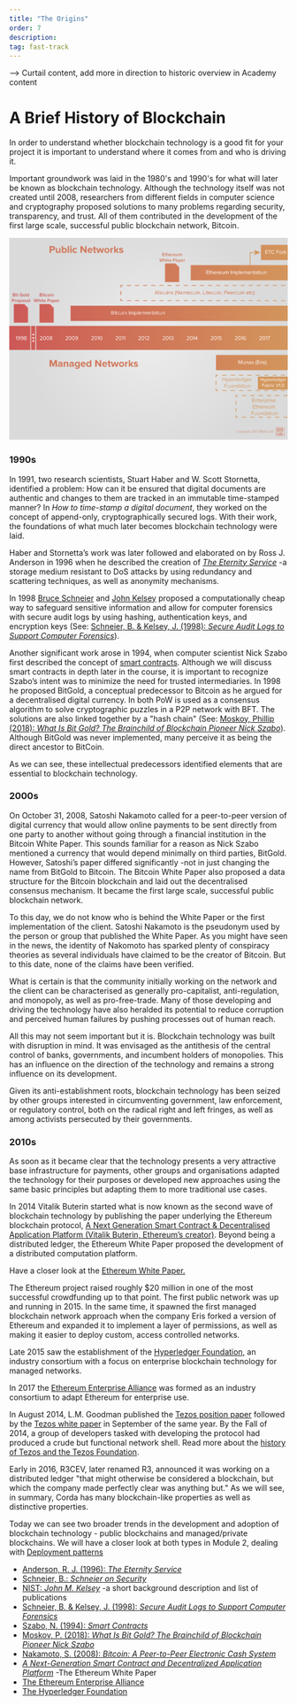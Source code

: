 ```yaml
---
title: "The Origins"
order: 7
description: 
tag: fast-track
---
```


--> Curtail content, add more in direction to historic overview in Academy content

# A Brief History of Blockchain

In order to understand whether blockchain technology is a good fit for your project it is important to understand where it comes from and who is driving it.

Important groundwork was laid in the 1980's and 1990's for what will later be known as blockchain technology. Although the technology itself was not created until 2008, researchers from different fields in computer science and cryptography proposed solutions to many problems regarding security, transparency, and trust. All of them contributed in the development of the first large scale, successful public blockchain network, Bitcoin.

![Blockchain Timeline](images/timeline.png)

### 1990s

In 1991, two research scientists, Stuart Haber and W. Scott Stornetta, identified a problem: How can it be ensured that digital documents are authentic and changes to them are tracked in an immutable time-stamped manner? In *How to time-stamp a digital document*, they worked on the concept of append-only, cryptographically secured logs. With their work, the foundations of what much later becomes blockchain technology were laid.

Haber and Stornetta’s work was later followed and elaborated on by Ross J. Anderson in 1996 when he described the creation of [*The Eternity Service*](https://www.cl.cam.ac.uk/~rja14/Papers/eternity.pdf) -a storage medium resistant to DoS attacks by using redundancy and scattering techniques, as well as anonymity mechanisms. 

In 1998 [Bruce Schneier](https://www.schneier.com/crypto-gram/) and [John Kelsey](https://www.nist.gov/people/john-m-kelsey) proposed a computationally cheap way to safeguard sensitive information and allow for computer forensics with secure audit logs by using hashing, authentication keys, and encryption keys (See: [Schneier, B. & Kelsey, J. (1998): *Secure Audit Logs to Support Computer Forensics*](https://www.schneier.com/academic/paperfiles/paper-auditlogs.pdf)).

Another significant work arose in 1994, when computer scientist Nick Szabo first described the concept of [smart contracts](http://www.fon.hum.uva.nl/rob/Courses/InformationInSpeech/CDROM/Literature/LOTwinterschool2006/szabo.best.vwh.net/smart.contracts.html). Although we will discuss smart contracts in depth later in the course, it is important to recognize Szabo’s intent was to minimize the need for trusted intermediaries. In 1998 he proposed BitGold, a conceptual predecessor to Bitcoin as he argued for a decentralised digital currency. In both PoW is used as a consensus algorithm to solve cryptographic puzzles in a P2P network with BFT. The solutions are also linked together by a "hash chain" (See: [Moskoy, Phillip (2018): *What Is Bit Gold? The Brainchild of Blockchain Pioneer Nick Szabo*](https://coincentral.com/what-is-bit-gold-the-brainchild-of-blockchain-pioneer-nick-szabo/)). Although BitGold was never implemented, many perceive it as being the direct ancestor to BitCoin.

As we can see, these intellectual predecessors identified elements that are essential to blockchain technology. 

### 2000s

On October 31, 2008, Satoshi Nakamoto called for a peer-to-peer version of digital currency that would allow online payments to be sent directly from one party to another without going through a financial institution in the Bitcoin White Paper. This sounds familiar for a reason as Nick Szabo mentioned a currency that would depend minimally on third parties, BitGold. However, Satoshi’s paper differed significantly -not in just changing the name from BitGold to Bitcoin. The Bitcoin White Paper also proposed a data structure for the Bitcoin blockchain and laid out the decentralised consensus mechanism. It became the first large scale, successful public blockchain network.

To this day, we do not know who is behind the White Paper or the first implementation of the client. Satoshi Nakamoto is the pseudonym used by the person or group that published the White Paper. As you might have seen in the news, the identity of Nakomoto has sparked plenty of conspiracy theories as several individuals have claimed to be the creator of Bitcoin. But to this date, none of the claims have been verified.

What is certain is that the community initially working on the network and the client can be characterised as generally pro-capitalist, anti-regulation, and monopoly, as well as pro-free-trade. Many of those developing and driving the technology have also heralded its potential to reduce corruption and perceived human failures by pushing processes out of human reach.

All this may not seem important but it is. Blockchain technology was built with disruption in mind. It was envisaged as the antithesis of the central control of banks, governments, and incumbent holders of monopolies. This has an influence on the direction of the technology and remains a strong influence on its development.

Given its anti-establishment roots, blockchain technology has been seized by other groups interested in circumventing government, law enforcement, or regulatory control, both on the radical right and left fringes, as well as among activists persecuted by their governments.

### 2010s

As soon as it became clear that the technology presents a very attractive base infrastructure for payments, other groups and organisations adapted the technology for their purposes or developed new approaches using the same basic principles but adapting them to more traditional use cases.

In 2014 Vitalik Buterin started what is now known as the second wave of blockchain technology by publishing the paper underlying the Ethereum blockchain protocol, [A Next Generation Smart Contract & Decentralised Application Platform (Vitalik Buterin, Ethereum’s creator)](https://github.com/ethereum/wiki/wiki/White-Paper). Beyond being a distributed ledger, the Ethereum White Paper proposed the development of a distributed computation platform.

<div class="b9-tip">
Have a closer look at the <a href="https://ethereum.org/whitepaper/">Ethereum White Paper.</a>
</div>

The Ethereum project raised roughly $20 million in one of the most successful crowdfunding up to that point. The first public network was up and running in 2015. In the same time, it spawned the first managed blockchain network approach when the company Eris forked a version of Ethereum and expanded it to implement a layer of permissions, as well as making it easier to deploy custom, access controlled networks.

Late 2015 saw the establishment of the [Hyperledger Foundation](https://www.hyperledger.org/), an industry consortium with a focus on enterprise blockchain technology for managed networks.

In 2017 the [Ethereum Enterprise Alliance](https://entethalliance.org/) was formed as an industry consortium to adapt Ethereum for enterprise use.

In August 2014, L.M. Goodman published the [Tezos position paper](https://tezos.com/static/position_paper-841a0a56b573afb28da16f6650152fb4.pdf) followed by the [Tezos white paper](https://tezos.com/static/white_paper-2dc8c02267a8fb86bd67a108199441bf.pdf) in September of the same year. By the Fall of 2014, a group of developers tasked with developing the protocol had produced a crude but functional network shell. Read more about the <a href="https://tezos.foundation/history">history of Tezos and the Tezos Foundation</a>.

Early in 2016, R3CEV, later renamed R3, announced it was working on a distributed ledger "that might otherwise be considered a blockchain, but which the company made perfectly clear was anything but." As we will see, in summary, Corda has many blockchain-like properties as well as distinctive properties.


Today we can see two broader trends in the development and adoption of blockchain technology - public blockchains and managed/private blockchains. We will have a closer look at both types in Module 2, dealing with [Deployment patterns](https://git.b9lab.com/course-content/bfp-fundamentals/blob/master/2-deployment-patterns/1-introduction.md)

<div class="b9-reading">
<ul>
	<li><a href="https://www.cl.cam.ac.uk/~rja14/Papers/eternity.pdf">Anderson, R. J. (1996): <i>The Eternity Service</i></a></li>
	<li><a href="https://www.schneier.com/crypto-gram/">Schneier, B.: <i>Schneier on Security</i></a></li>
	<li><a href="https://www.nist.gov/people/john-m-kelsey">NIST: <i>John M. Kelsey</i></a> -a short background description and list of publications</li>
	<li><a href="https://mikemabey.com/cse469s19/papers/04_Secure_Audit_Logs.pdf"> Schneier, B. &amp; Kelsey, J. (1998): <i>Secure Audit Logs to Support Computer Forensics</i></a></li>
	<li><a href="http://www.fon.hum.uva.nl/rob/Courses/InformationInSpeech/CDROM/Literature/LOTwinterschool2006/szabo.best.vwh.net/smart.contracts.html">Szabo, N. (1994): <i>Smart Contracts</i></a></li>
	<li><a href="https://coincentral.com/what-is-bit-gold-the-brainchild-of-blockchain-pioneer-nick-szabo/">Moskov, P. (2018): <i>What Is Bit Gold? The Brainchild of Blockchain Pioneer Nick Szabo</i></a></li>
	<li><a href="https://bitcoin.org/bitcoin.pdf">Nakamoto, S. (2008): <i>Bitcoin: A Peer-to-Peer Electronic Cash System</i></a></li>
	<li><a href="https://ethereum.org/whitepaper/"><i>A Next-Generation Smart Contract and Decentralized Application Platform</i></a> -The Ethereum White Paper</li>
	<li><a href="https://entethalliance.org/">The Ethereum Enterprise Alliance</a></li>
	<li><a href="https://www.hyperledger.org/">The Hyperledger Foundation</a></li>
</ul>
</div>
